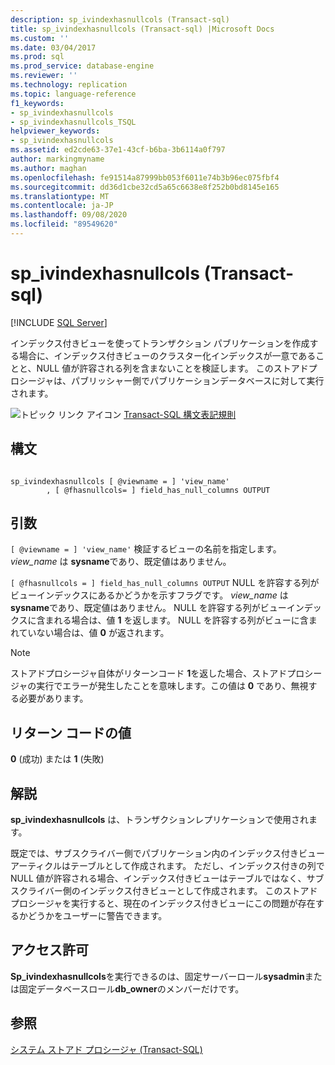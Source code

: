 ```yaml
---
description: sp_ivindexhasnullcols (Transact-sql)
title: sp_ivindexhasnullcols (Transact-sql) |Microsoft Docs
ms.custom: ''
ms.date: 03/04/2017
ms.prod: sql
ms.prod_service: database-engine
ms.reviewer: ''
ms.technology: replication
ms.topic: language-reference
f1_keywords:
- sp_ivindexhasnullcols
- sp_ivindexhasnullcols_TSQL
helpviewer_keywords:
- sp_ivindexhasnullcols
ms.assetid: ed2cde63-37e1-43cf-b6ba-3b6114a0f797
author: markingmyname
ms.author: maghan
ms.openlocfilehash: fe91514a87999bb053f6011e74b3b96ec075fbf4
ms.sourcegitcommit: dd36d1cbe32cd5a65c6638e8f252b0bd8145e165
ms.translationtype: MT
ms.contentlocale: ja-JP
ms.lasthandoff: 09/08/2020
ms.locfileid: "89549620"
---
```

# <a name="sp_ivindexhasnullcols-transact-sql"></a>sp_ivindexhasnullcols (Transact-sql)
[!INCLUDE [SQL Server](../../includes/applies-to-version/sqlserver.md)]

  インデックス付きビューを使ってトランザクション パブリケーションを作成する場合に、インデックス付きビューのクラスター化インデックスが一意であることと、NULL 値が許容される列を含まないことを検証します。 このストアドプロシージャは、パブリッシャー側でパブリケーションデータベースに対して実行されます。  
  
 ![トピック リンク アイコン](../../database-engine/configure-windows/media/topic-link.gif "トピック リンク アイコン") [Transact-SQL 構文表記規則](../../t-sql/language-elements/transact-sql-syntax-conventions-transact-sql.md)  
  
## <a name="syntax"></a>構文  
  
```  
  
sp_ivindexhasnullcols [ @viewname = ] 'view_name'  
        , [ @fhasnullcols= ] field_has_null_columns OUTPUT  
```  
  
## <a name="arguments"></a>引数  
`[ @viewname = ] 'view_name'` 検証するビューの名前を指定します。 *view_name* は **sysname**であり、既定値はありません。  
  
`[ @fhasnullcols = ] field_has_null_columns OUTPUT` NULL を許容する列がビューインデックスにあるかどうかを示すフラグです。 *view_name* は **sysname**であり、既定値はありません。 NULL を許容する列がビューインデックスに含まれる場合は、値 **1** を返します。 NULL を許容する列がビューに含まれていない場合は、値 **0** が返されます。  
  
> [!NOTE]  
>  ストアドプロシージャ自体がリターンコード **1**を返した場合、ストアドプロシージャの実行でエラーが発生したことを意味します。この値は **0** であり、無視する必要があります。  
  
## <a name="return-code-values"></a>リターン コードの値  
 **0** (成功) または **1** (失敗)  
  
## <a name="remarks"></a>解説  
 **sp_ivindexhasnullcols** は、トランザクションレプリケーションで使用されます。  
  
 既定では、サブスクライバー側でパブリケーション内のインデックス付きビュー アーティクルはテーブルとして作成されます。 ただし、インデックス付きの列で NULL 値が許容される場合、インデックス付きビューはテーブルではなく、サブスクライバー側のインデックス付きビューとして作成されます。 このストアドプロシージャを実行すると、現在のインデックス付きビューにこの問題が存在するかどうかをユーザーに警告できます。  
  
## <a name="permissions"></a>アクセス許可  
 **Sp_ivindexhasnullcols**を実行できるのは、固定サーバーロール**sysadmin**または固定データベースロール**db_owner**のメンバーだけです。  
  
## <a name="see-also"></a>参照  
 [システム ストアド プロシージャ &#40;Transact-SQL&#41;](../../relational-databases/system-stored-procedures/system-stored-procedures-transact-sql.md)  
  
  
